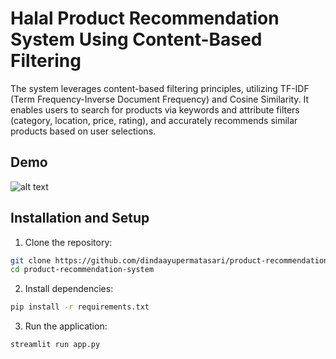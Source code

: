 # Halal Product Recommendation System Using Content-Based Filtering
The system leverages content-based filtering principles, utilizing TF-IDF (Term Frequency-Inverse Document Frequency) and Cosine Similarity. It enables users to search for products via keywords and attribute filters (category, location, price, rating), and accurately recommends similar products based on user selections.

## Demo
![alt text](https://drive.google.com/file/d/1q7dFx5ERexaQ3fbfhBxq6ywruTWHdHLh/view?usp=sharing?raw=true)

## Installation and Setup
1. Clone the repository:
```bash
git clone https://github.com/dindaayupermatasari/product-recommendation-system
cd product-recommendation-system
```

2. Install dependencies:
```bash
pip install -r requirements.txt
```

3. Run the application:
```bash
streamlit run app.py
```
